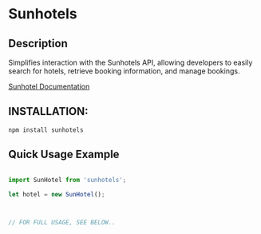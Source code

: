 # Sunhotels

## Description

Simplifies interaction with the Sunhotels API, allowing developers to easily search for hotels, retrieve booking information, and manage bookings.

[Sunhotel Documentation](http://xml.sunhotels.net/15/SOAP/NonStaticXMLAPI.asmx/)

## INSTALLATION:

```npm install sunhotels```

## Quick Usage Example

```javascript

import SunHotel from 'sunhotels';

let hotel = new SunHotel();



// FOR FULL USAGE, SEE BELOW..
```